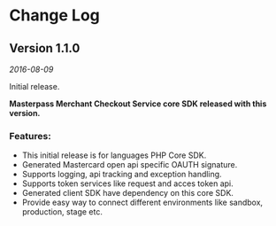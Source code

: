 # Change Log

## Version 1.1.0

_2016-08-09_

Initial release.

**Masterpass Merchant Checkout Service core SDK released with this version.**

### Features:
* This initial release is for languages PHP Core SDK.
* Generated Mastercard open api specific OAUTH signature.
* Supports logging, api tracking and exception handling.
* Supports token services like request and acces token api.
* Generated client SDK have dependency on this core SDK.
* Provide easy way to connect different environments like sandbox, production, stage etc.